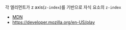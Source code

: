 각 엘리먼트가 z axis(`z-index`)를 기반으로 자식 요소의 `z-index`
- [MDN](https://developer.mozilla.org/en-US/docs/Web/CSS/CSS_positioned_layout/Stacking_context)
- https://developer.mozilla.org/en-US/play